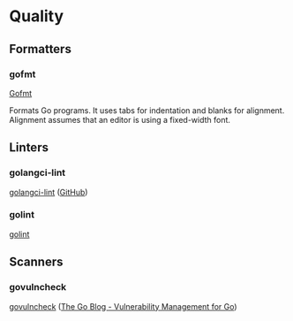 # Quality

## Formatters

### gofmt

[Gofmt](https://pkg.go.dev/cmd/gofmt)

Formats Go programs. It uses tabs for indentation and blanks for alignment. Alignment assumes that an editor is using a fixed-width font.

## Linters

### golangci-lint

[golangci-lint](https://golangci-lint.run/) ([GitHub](https://github.com/golangci/golangci-lint))

### golint

[golint](https://pkg.go.dev/golang.org/x/lint/golint)

## Scanners

### govulncheck

[govulncheck](https://pkg.go.dev/golang.org/x/vuln/cmd/govulncheck) ([The Go Blog - Vulnerability Management for Go](https://go.dev/blog/vuln))
